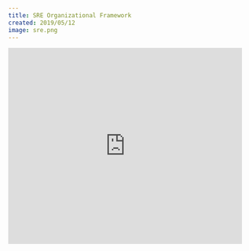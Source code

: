 ```yaml
---
title: SRE Organizational Framework
created: 2019/05/12
image: sre.png
---
```


<div class="text-center">
<iframe src="https://www.slideshare.net/slideshow/embed_code/key/s8f3C4OL7NKBtC?hostedIn=slideshare&page=upload" width="476" height="400" frameborder="0" marginwidth="0" marginheight="0" scrolling="no" allowfullscreen></iframe>
</div>
